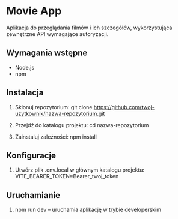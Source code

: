 # Movie App

Aplikacja do przeglądania filmów i ich szczegółów, wykorzystująca zewnętrzne API wymagające autoryzacji.

## Wymagania wstępne

- Node.js
- npm

## Instalacja

1. Sklonuj repozytorium:
   git clone https://github.com/twoj-uzytkownik/nazwa-repozytorium.git

2. Przejdź do katalogu projektu:
   cd nazwa-repozytorium

3. Zainstaluj zależności:
   npm install

## Konfiguracje

1. Utwórz plik .env.local w głównym katalogu projektu:
   VITE_BEARER_TOKEN=Bearer_twoj_token

## Uruchamianie

1. npm run dev – uruchamia aplikację w trybie developerskim
